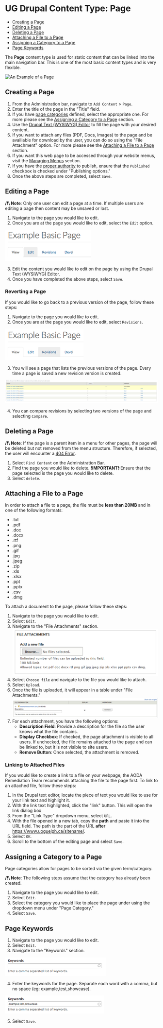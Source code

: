# UG Drupal Content Type: Page

* [Creating a Page](howto-page.md#creating-a-page)
* [Editing a Page](howto-page.md#editing-a-page)
* [Deleting a Page](howto-page.md#deleting-a-page)
* [Attaching a File to a Page](howto-page.md#attaching-a-file-to-a-page)
* [Assigning a Category to a Page](howto-page.md#assigning-a-category-to-a-page)
* [Page Keywords](howto-page.md#page-keywords)


The **Page** content type is used for static content that can be linked into the main navigation bar. This is one of the most basic content types and is very flexible.

![An Example of a Page](../images/paex.png "Example of a Basic Page")

## Creating a Page
1. From the Administration bar, navigate to `Add Content` > `Page`.
3. Enter the title of the page in the "Title" field.
4. If you have [page categories](../taxonomies.md) defined, select the appropriate one. For more please see the [Assigning a Category to a Page](howto-page.md#assigning-a-category-to-a-page) section.
5. Use the [Drupal Text (WYSIWYG) Editor](../wysiwyg-editor.md) to fill the page with your desired content.
6. If you want to attach any files (PDF, Docs, Images) to the page and be availiable for download by the user, you can do so using the "File Attachment" option. For more please see the [Attaching a File to a Page](howto-page.md#attaching-a-file-to-a-page) section.
7. If you want this web page to be accessed through your website menus, visit the [Managing Menus](../menuitems.html#adding-content-to-a-menu) section.
8. If you have the [proper authority](../rolesandresp.md) to publish, ensure that the `Published` checkbox is checked under "Publishing options."
9. Once the above steps are completed, select `Save`.

## Editing a Page

**/!\ Note**: Only one user can edit a page at a time. If multiple users are editing a page then content may be unsaved or lost.

1. Navigate to the page you would like to edit.
2. Once you are at the page you would like to edit, select the `Edit` option.

 ![Edit Tab](../images/contentEditTab.png)
 
3. Edit the content you would like to edit on the page by using the Drupal Text (WYSIWYG) Editor.
4. Once you have completed the above steps, select `Save`.

### Reverting a Page
If you would like to go back to a previous version of the page, follow these steps:

1. Navigate to the page you would like to edit.
2. Once you are at the page you would like to edit, select `Revisions`.

 ![Revisions Tab](../images/contentRevisionsTab.png)
 
3. You will see a page that lists the previous versions of the page. Every time a page is saved a new revision version is created.

 ![File Attachment option](../images/revisionsPage.png)
 
4. You can compare revisions by selecting two versions of the page and selecting `Compare`.

## Deleting a Page

**/!\ Note**: If the page is a parent item in a menu for other pages, the page will be deleted but not removed from the menu structure. Therefore, if selected, the user will encounter a [404 Error](../basicbeginner.md#common-web-errors).

1. Select `Find Content` on the Administration Bar.
2. Find the page you would like to delete. **!IMPORTANT!**:Ensure that the page selected is the page you would like to delete. 
3. Select `delete`.

## Attaching a File to a Page

In order to attach a file to a page, the file must be **less than 20MB** and in one of the following formats:
* .txt
* .pdf
* .doc
* .docx
* .rtf
* .png
* .gif
* .jpg
* .jpeg
* .zip
* .xls
* .xlsx
* .ppt
* .pptx
* .csv
* .dmg

To attach a document to the page, please follow these steps:

1. Navigate to the page you would like to edit.
2. Select `Edit`.
3. Navigate to the "File Attachments" section.
 ![File Attachment Option](../images/pageattach.png)
4. Select `Choose file` and navigate to the file you would like to attach.
5. Select `Upload`.
5. Once the file is uploaded, it will appear in a table under "File Attachments."
 ![File Attachment Table](../images/fileattachmentchart-new.png)
6. For each attachment, you have the following options:
    * **Description Field**: Provide a description for the file so the user knows what the file contains. 
    * **Display Checkbox**: If checked, the page attachment is visible to all users. If unchecked, the file remains attached to the page and can be linked to, but it is not visible to site users. 
    * **Remove Button**: Once selected, the attachment is removed.

### Linking to Attached Files

If you would like to create a link to a file on your webpage, the AODA Remediation Team recommends attaching the file to the page first. 
To link to an attached file, follow these steps:

1. In the Drupal text editor, locate the piece of text you would like to use for your link text and highlight it.
2. With the link text highlighted, click the "link" button. This will open the link dialog box
4. From the "Link Type" dropdown menu, select `URL`.
5. With the file opened in a new tab, copy the **path** and paste it into the URL field. The path is the part of the URL **after** https://www.uoguelph.ca/sitename/.
5. Select `OK`.
6. Scroll to the bottom of the editing page and select `Save`.

## Assigning a Category to a Page

Page categories allow for pages to be sorted via the given term/category.

**/!\ Note**: The following steps assume that the category has already been created.

1. Navigate to the page you would like to edit.
2. Select `Edit`.
3. Select the category you would like to place the page under using the dropdown menu under "Page Category."
4. Select `Save`.

## Page Keywords
1. Navigate to the page you would like to edit.
2. Select `Edit`.
3. Navigate to the "Keywords" section.

 ![Keywords Section](../images/pageKeywordsEmpty.png)
 
4. Enter the keywords for the page. Separate each word with a comma, but no space (eg: example,test,showcase).

 ![Example Keywords Filled](../images/pageKeywordsFull.png)
 
5. Select `Save`.
